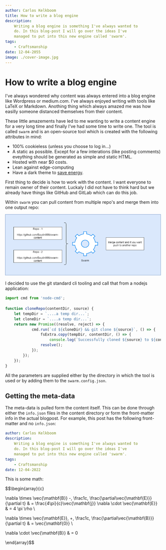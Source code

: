 ```yaml
---
author: Carlos Kelkboom
title: How to write a blog engine
description: 
    Writing a blog engine is something I've always wanted to 
    do. In this blog-post I will go over the ideas I've 
    managed to put into this new engine called 'swarm'.
tags: 
    - Craftsmanship
date: 12-04-2055
image: ./cover-image.jpg
---
```


# How to write a blog engine


I've always wondered why content was always entered into a blog engine like Wordpress or medium.com. I've 
always enjoyed writing with tools like LaTeX or Markdown. Anothing thing which always amazed me was how
easilly someone distanced themselves from their content. 

These little amazements have led to me wanting to write a content engine for a very long time and finally
I've had some time to write one. The tool is called `swarm` and is an open-source tool which is created
with the following attributes in mind:

 * 100% cookieless (unless you choose to log in...)
 * A static as possible. Except for a few interations (like posting comments) eveything should be generated
   as simple and static HTML.
 * Hosted with near $0 costs.
 * Lean against edge-computing
 * Have a dark theme to [save energy](https://www.howtogeek.com/407860/heres-when-a-dark-theme-can-save-battery-power/).


First thing to decide is how to work with the content. I want everyone to remain owner of their content.
Luckaly I did not have to think hard but we already have things like GitHub and GitLab which can do this job.

Within `swarm` you can pull content from multiple repo's and merge them into one output repo:

![swarm-content-001](./swarm_001.png)

I decided to use the git standard cli tooling and call that from a nodejs application:

```js
import cmd from 'node-cmd';

function cloneRepo(contentDir, source) {
    let tempDir = `....a temp dir...`;
    let cloneDir = `....a temp dir...`;
    return new Promise((resolve, reject) => {
            cmd.run(`cd ${cloneDir} && git clone ${source}`, () => {
                fsExtra.copy(tempDir, contentDir, () => {
                    console.log(`Successfully cloned ${source} to ${contentDir}`);
                resolve();
            });
        });
    });
}
```

All the parameters are supplied either by the directory in which the tool is used or by adding them
to the `swarm.config.json`.


## Getting the meta-data

The meta-data is pulled form the content itself. This can be done through either the `info.json` files in the 
content directory or form the front-matter info in the actual blogpost. For example, this post has the following 
front-matter and no `info.json`:

```yml
author: Carlos Kelkboom
description: 
    Writing a blog engine is something I've always wanted to 
    do. In this blog-post I will go over the ideas I've 
    managed to put into this new engine called 'swarm'.
tags: 
    - Craftsmanship
date: 12-04-2022
```

This is some math:

$$\begin{array}{c}

\nabla \times \vec{\mathbf{B}} -\, \frac1c\, \frac{\partial\vec{\mathbf{E}}}{\partial t} &
= \frac{4\pi}{c}\vec{\mathbf{j}}    \nabla \cdot \vec{\mathbf{E}} & = 4 \pi \rho \\

\nabla \times \vec{\mathbf{E}}\, +\, \frac1c\, \frac{\partial\vec{\mathbf{B}}}{\partial t} & = \vec{\mathbf{0}} \\

\nabla \cdot \vec{\mathbf{B}} & = 0

\end{array}$$

